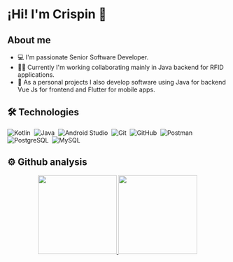 # ¡Hi! I'm Crispin 👋

## About me
- 💻 I'm passionate Senior Software Developer.
- 👨‍💻 Currently I'm working collaborating mainly in Java backend for RFID applications.
- 🚀 As a personal projects I also develop software using Java for backend Vue Js for frontend and Flutter for mobile apps.


## 🛠 Technologies

![Kotlin](https://img.shields.io/badge/-Kotlin-05122A?style=flat&logo=kotlin)&nbsp;
![Java](https://img.shields.io/badge/-Java-05122A?style=flat&logo=Java&logoColor=FFA518)&nbsp;
![Android Studio](https://img.shields.io/badge/-Android%20Studio-05122A?style=flat&logo=android-studio)&nbsp;
![Git](https://img.shields.io/badge/-Git-05122A?style=flat&logo=git)&nbsp;
![GitHub](https://img.shields.io/badge/-GitHub-05122A?style=flat&logo=github)&nbsp;
![Postman](https://img.shields.io/badge/Postman-05122A?logo=postman&logoColor=white)&nbsp;
![PostgreSQL](https://img.shields.io/badge/-PostgreSQL-05122A?&logo=PostgreSQL)&nbsp;
![MySQL](https://img.shields.io/badge/-MySQL-05122A?&logo=MySQL)&nbsp;


## ⚙️ Github analysis
<p align="center">
<a href="https://github.com/ctolavi">
  <img height="180em" src="https://github-readme-stats-eight-theta.vercel.app/api?username=ctolavi&show_icons=true&theme=algolia&include_all_commits=true&count_private=true"/>
  <img height="180em" src="https://github-readme-stats-eight-theta.vercel.app/api/top-langs/?username=ctolavi&layout=compact&langs_count=8&theme=algolia"/>
</a>
</p>
